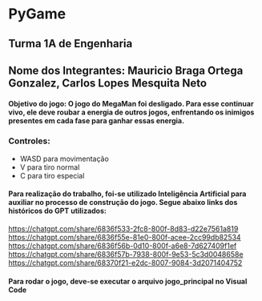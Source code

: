 # PyGame
## Turma 1A de Engenharia
## Nome dos Integrantes: Mauricio Braga Ortega Gonzalez, Carlos Lopes Mesquita Neto 
#### Objetivo do jogo: O jogo do MegaMan foi desligado. Para esse continuar vivo, ele deve roubar a energia de outros jogos, enfrentando os inimigos presentes em cada fase para ganhar essas energia.
### Controles: 
* WASD para movimentação 
* V para tiro normal 
* C para tiro especial

#### Para realização do trabalho, foi-se utilizado Inteligência Artificial para auxiliar no processo de construção do jogo. Segue abaixo links dos históricos do GPT utilizados: 
https://chatgpt.com/share/6836f533-2fc8-800f-8d83-d22e7561a819
https://chatgpt.com/share/6836f55e-81e0-800f-acee-2cc99db82534
https://chatgpt.com/share/6836f56b-0d10-800f-a6e8-7d627409f1ef
https://chatgpt.com/share/6836f57b-7938-800f-9e53-5c3d0048658e
https://chatgpt.com/share/68370f21-e2dc-8007-9084-3d2071404752

#### Para rodar o jogo, deve-se executar o arquivo jogo_principal no Visual Code





